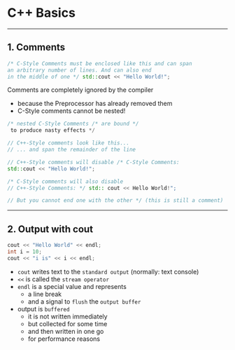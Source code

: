 # C++ Basics

---
## 1. Comments

```c++
/* C-Style Comments must be enclosed like this and can span
an arbitrary number of lines. And can also end
in the middle of one */ std::cout << "Hello World!";
```

Comments are completely ignored by the compiler
- because the Preprocessor has already removed them
- C-Style comments cannot be nested!

```c++
/* nested C-Style Comments /* are bound */
 to produce nasty effects */
```

```c++
// C++-Style comments look like this...
// ... and span the remainder of the line
```

```c++
// C++-Style comments will disable /* C-Style Comments:
std::cout << "Hello World!";
```

```c++
/* C-Style comments will also disable 
// C++-Style Comments: */ std:: cout << Hello World!";
```

```c++
// But you cannot end one with the other */ (this is still a comment)
```

---

## 2. Output with cout
```c++
cout << "Hello World" << endl;
int i = 10;
cout << "i is" << i << endl;
```

- `cout` writes text to the `standard output` (normally: text console)
- `<<` is called the `stream operator`
- `endl` is a special value and represents
  - a line break
  - and a signal to `flush` the `output buffer`
- output is `buffered`
  - it is not written immediately
  - but collected for some time
  - and then written in one go
  - for performance reasons
